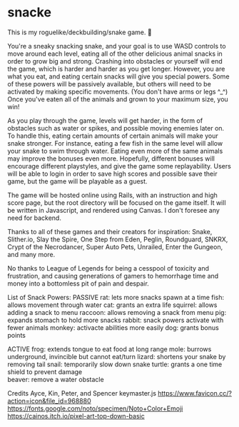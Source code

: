 # snacke
This is my roguelike/deckbuilding/snake game. 🐍

You're a sneaky snacking snake, and your goal is to use WASD controls to move around each level, eating all of the other delicious animal snacks in order to grow big and strong. Crashing into obstacles or yourself will end the game, which is harder and harder as you get longer. However, you are what you eat, and eating certain snacks will give you special powers. Some of these powers will be passively available, but others will need to be activated by making specific movements. (You don't have arms or legs ^_^) Once you've eaten all of the animals and grown to your maximum size, you win!

As you play through the game, levels will get harder, in the form of obstacles such as water or spikes, and possible moving enemies later on. To handle this, eating certain amounts of certain animals will make your snake stronger. For instance, eating a few fish in the same level will allow your snake to swim through water. Eating even more of the same animals may improve the bonuses even more. Hopefully, different bonuses will encourage different playstyles, and give the game some replayability. Users will be able to login in order to save high scores and possible save their game, but the game will be playable as a guest. 

The game will be hosted online using Rails, with an instruction and high score page, but the root directory will be focused on the game itself. It will be written in Javascript, and rendered using Canvas. I don't foresee any need for backend. 

Thanks to all of these games and their creators for inspiration: Snake, Slither.io, Slay the Spire, One Step from Eden, Peglin, Roundguard, SNKRX, Crypt of the Necrodancer, Super Auto Pets, Unrailed, Enter the Gungeon, and many more.

No thanks to League of Legends for being a cesspool of toxicity and frustration, and causing generations of gamers to hemorrhage time and money into a bottomless pit of pain and despair.

List of Snack Powers:
PASSIVE
rat: lets more snacks spawn at a time
fish: allows movement through water
cat: grants an extra life
squirrel: allows adding a snack to menu
raccoon: allows removing a snack from menu
pig: expands stomach to hold more snacks
rabbit: snack powers activate with fewer animals
monkey: activacte abilities more easily
dog: grants bonus points


ACTIVE
frog: extends tongue to eat food at long range
mole: burrows underground, invincible but cannot eat/turn
lizard: shortens your snake by removing tail
snail: temporarily slow down snake
turtle: grants a one time shield to prevent damage\
beaver: remove a water obstacle

Credits
Ayce, Kin, Peter, and Spencer
keymaster.js
https://www.favicon.cc/?action=icon&file_id=968880
https://fonts.google.com/noto/specimen/Noto+Color+Emoji
https://cainos.itch.io/pixel-art-top-down-basic
